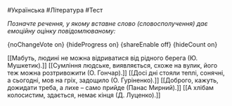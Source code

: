 #Українська #Література #Тест

*Позначте речення, у якому вставне слово (словосполучення) дає емоційну оцінку повідомлюваному:*

{noChangeVote on}
{hideProgress on}
{shareEnable off}
{hideCount on}

[[Мабуть, людині не можна відриватися від рідного берега (Ю. Мушкетик).]]
[[Сумління людське, виявляється, схоже на вулик, його теж можна розтривожити (О. Гончар).]]
[[Досі дні стояли теплі, сонячні, а сьогодні, мов на гріх, задощило (О. Гуріненко).]]
[[Доброго, кажуть, дожидати треба, а лихе – само прийде (Панас Мирний).]]
[[А хлібам колосистим, здається, немає кінця (Д. Луценко).]]
